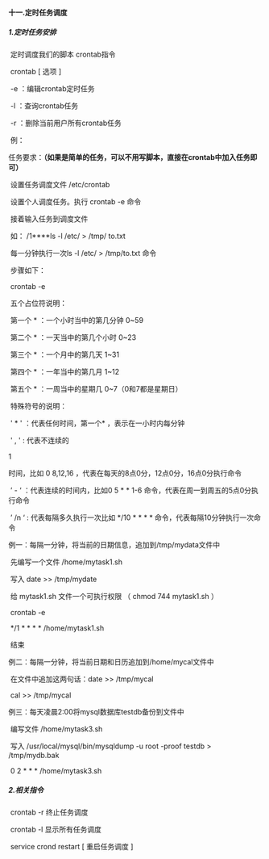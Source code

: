 #### 十一.定时任务调度

##### 1.定时任务安排

​	定时调度我们的脚本            crontab指令

​	crontab  [ 选项 ] 

​		-e   ：编辑crontab定时任务

​		-l	 ：查询crontab任务

​		-r	 ：删除当前用户所有crontab任务

​	例：

​	任务要求：**（如果是简单的任务，可以不用写脚本，直接在crontab中加入任务即可）**

​		   设置任务调度文件  /etc/crontab

​		   设置个人调度任务。执行  crontab  -e  命令

​		   接着输入任务到调度文件

​		   如：  /1****ls    -l   /etc/   >   /tmp/ to.txt  

​		  每一分钟执行一次ls  -l    /etc/   >   /tmp/to.txt    命令

​	步骤如下：

​		  crontab  -e

​		 五个占位符说明：

​					第一个  *   ：一个小时当中的第几分钟		0~59

​					第二个  *   ：一天当中的第几个小时			0~23

​					第三个  *   ：一个月中的第几天					1~31

​					第四个  *   ：一年当中的第几月					1~12

​					第五个  *   ：一周当中的星期几					0~7（0和7都是星期日）

​		特殊符号的说明：

​					'  *  '   ：代表任何时间，第一个* ，表示在一小时内每分钟

​					'   ,  '   :   代表不连续的 

1

时间，比如  0   8,12,16  ，代表在每天的8点0分，12点0分，16点0分执行命令

​					’   -   ‘  ：代表连续的时间内，比如0  5  *  *  1-6  命令，代表在周一到周五的5点0分执行命令  

​					’  /n  ‘   : 代表每隔多久执行一次比如  */10  * * * * 命令，代表每隔10分钟执行一次命令

 



例一：每隔一分钟，将当前的日期信息，追加到/tmp/mydata文件中

​			先编写一个文件   /home/mytask1.sh

​					写入   date >>  /tmp/mydate

​			给    mytask1.sh   文件一个可执行权限  （  chmod  744  mytask1.sh ）

​			crontab  -e

​						*/1 * * * *  /home/mytask1.sh

​			结束

例二：每隔一分钟，将当前日期和日历追加到/home/mycal文件中

​				在文件中追加这两句话：date   >>  /tmp/mycal

​														cal     >>  /tmp/mycal

例三：每天凌晨2:00将mysql数据库testdb备份到文件中

​				编写文件   /home/mytask3.sh

​				写入  /usr/local/mysql/bin/mysqldump  -u  root   -proof   testdb   >   /tmp/mydb.bak

​				0  2  * * *   /home/mytask3.sh

##### 2.相关指令

​	  crontab    -r     终止任务调度

​	  crontab	-l	 显示所有任务调度

​	  service    crond   restart    [ 重启任务调度 ]





​					

​			

​			

​	

​	

​	

​	